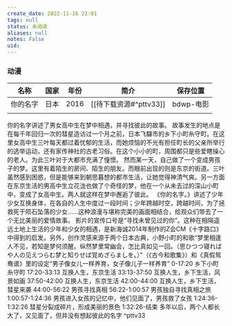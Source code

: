 ```yaml
---
create_date: 2022-11-16 22:01
tags: null
status: 未阅读 
aliases: null
notes: False
uid: 
---
```


### 动漫

| 名称     | 国家 | 年份 | 简介 | 保存位置 |
| -------- | ---- | ---- | ---- | -------- |
| 你的名字 | 日本 | 2016 |  [[待下载资源#^pttv33]]    |       bdwp-电影   |
|          |      |      |      |          |

你的名字讲述了男女高中生在梦中相遇，并寻找彼此的故事。
故事发生的地点是在每千年回归一次的彗星造访过一个月之前，日本飞驒市的乡下小町糸守町。在这里女高中生三叶每天都过着忧郁的生活，而她烦恼的不光有担任町长的父亲所举行的选举运动，还有家传神社的古老习俗。在这个小小的町，周围都只是些爱瞎操心的老人。为此三叶对于大都市充满了憧憬。
然而某一天，自己做了一个变成男孩子的梦。这里有着陌生的房间、陌生的朋友。而眼前出现的则是东京的街道。三叶虽然感到困惑，但是能够来到朝思暮想的都市生活，让她觉得神清气爽。另一方面在东京生活的男高中生立花泷也做了个奇怪的梦，他在一个从未去过的深山小町中，变成了女高中生。两人就这样在梦中邂逅了彼此。
《你的名字。》讲述了少年少女互换身体，在各自的人生中度过一段时间；少年跨越时空，跨越时间，为了拯救死于陨石坠落的少女……这种浪漫与堪称完美的画面相结合，给观众们带去了一个无比美丽的爱情故事。
影片的宣传口号是“寻找未曾见过的你”。这种在相隔遥远土地上生活的少年和少女的相遇，是新海诚2014年制作的Z会CM《十字路口》中得到的启发。另外，创作灵感来源于两个日本古典，小野小町的和歌“梦里相逢人不见，若知是梦何须醒。纵然梦里常幽会，怎比真如见一回。（思ひつつ寝ればや人の见えつらむ梦と知りせば覚めざらましを。）”（《古今和歌集》）和《真假鸳鸯谱》里的设定“男子像女儿一样养育，女子像儿子一样养育”
0-17:20 乡下小町糸守町
17:20-33:13 互换人生，东京生活
33:13-37:50 互换人生，乡下生活，风景如画
37:50-42:00 互换人生，东京生活
42:00-44:00 互换人生，乡下生活，彗星来袭
44:00-56:22 男孩寻找真相
56:22-1:00:57 男孩独自寻找真相之旅
1:00:57-1:24:36 男孩进入女孩的记忆中，他们见面了，男孩救了女孩
1:24:36- 1:32:26 彗星分裂成碎片，形成美丽的景色
1:32:26-结束 多年以后，两个人都长大了，又见面了，但并没有想起彼此的名字 ^pttv33








